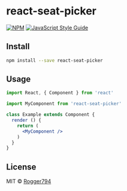 # react-seat-picker

> 

[![NPM](https://img.shields.io/npm/v/react-seat-picker.svg)](https://www.npmjs.com/package/react-seat-picker) [![JavaScript Style Guide](https://img.shields.io/badge/code_style-standard-brightgreen.svg)](https://standardjs.com)

## Install

```bash
npm install --save react-seat-picker
```

## Usage

```jsx
import React, { Component } from 'react'

import MyComponent from 'react-seat-picker'

class Example extends Component {
  render () {
    return (
      <MyComponent />
    )
  }
}
```

## License

MIT © [Rogger794](https://github.com/Rogger794)
